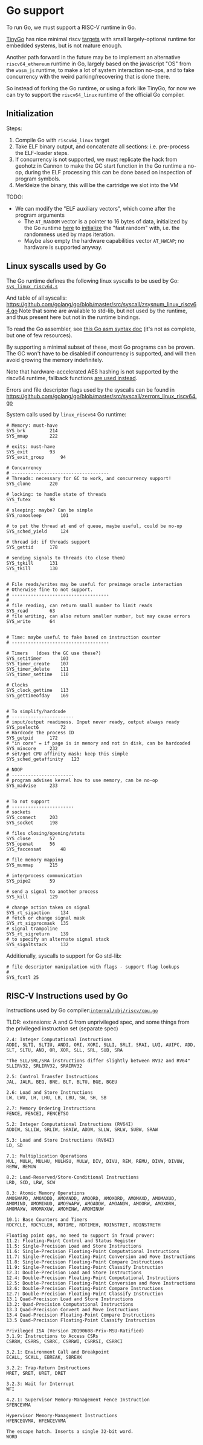 # Go support

To run Go, we must support a RISC-V runtime in Go.

[TinyGo](https://tinygo.org/) has nice minimal riscv [targets](https://github.com/tinygo-org/tinygo/blob/release/targets/riscv64.json) with small largely-optional runtime for embedded systems,
but is not mature enough.

Another path forward in the future may be to implement an alternative `riscv64_ethereum` runtime in Go,
largely based on the javascript "OS" from the `wasm_js` runtime, to make a lot of system interaction no-ops,
and to fake concurrency with the weird parking/recovering that is done there.

So instead of forking the Go runtime, or using a fork like TinyGo,
for now we can try to support the `riscv64_linux` runtime of the official Go compiler.


## Initialization

Steps:
1. Compile Go with `riscv64_linux` target
2. Take ELF binary output, and concatenate all sections: i.e. pre-process the ELF-loader steps.
3. If concurrency is not supported, we must replicate the hack from geohotz in Cannon to make the GC start function in the Go runtime a no-op, 
   during the ELF processing this can be done based on inspection of program symbols.
4. Merkleize the binary, this will be the cartridge we slot into the VM

TODO:
- We can modify the "ELF auxiliary vectors", which come after the program arguments
  - The `AT_RANDOM` vector is a pointer to 16 bytes of data, initialized by the Go runtime
    [here](https://github.com/golang/go/blob/db36eca33c389871b132ffb1a84fd534a349e8d8/src/runtime/os_linux.go#L284)
    to [initialize](https://github.com/golang/go/blob/0b323a3c1690050340fc8e39730a07bb01373f0a/src/runtime/proc.go#L867)
    the "fast random" with, i.e. the randomness used by maps iteration.
  - Maybe also empty the hardware capabilities vector `AT_HWCAP`; no hardware is supported anyway.

## Linux syscalls used by Go

The Go runtime defines the following linux syscalls to be used by Go:
[`sys_linux_riscv64.s`](https://github.com/golang/go/blob/master/src/runtime/sys_linux_riscv64.s)

And table of all syscalls:
https://github.com/golang/go/blob/master/src/syscall/zsysnum_linux_riscv64.go
Note that some are available to std-lib, but not used by the runtime, and thus present here but not in the runtime bindings.

To read the Go assembler, see [this Go asm syntax doc](https://go.dev/doc/asm) (it's not as complete, but one of few resources).

By supporting a minimal subset of these, most Go programs can be proven.
The GC won't have to be disabled if concurrency is supported, and will then avoid growing the memory indefinitely.

Note that hardware-accelerated AES hashing is not supported by the riscv64 runtime,
fallback functions [are used instead](https://github.com/golang/go/blob/0b323a3c1690050340fc8e39730a07bb01373f0a/src/runtime/asm_riscv64.s#L222). 

Errors and file descriptor flags used by the syscalls can be found in https://github.com/golang/go/blob/master/src/syscall/zerrors_linux_riscv64.go

System calls used by `linux_riscv64` Go runtime:

```text
# Memory: must-have
SYS_brk			214
SYS_mmap		222

# exits: must-have
SYS_exit		93
SYS_exit_group		94

# Concurrency
# ------------------------------------
# Threads: necessary for GC to work, and concurrency support!
SYS_clone		220

# locking: to handle state of threads
SYS_futex		98

# sleeping: maybe? Can be simple
SYS_nanosleep		101

# to put the thread at end of queue, maybe useful, could be no-op
SYS_sched_yield		124

# thread id: if threads support
SYS_gettid		178

# sending signals to threads (to close them)
SYS_tgkill		131
SYS_tkill		130


# File reads/writes may be useful for preimage oracle interaction
# Otherwise fine to not support.
# ------------------------------------
#
# file reading, can return small number to limit reads
SYS_read		63
# file writing, can also return smaller number, but may cause errors
SYS_write		64


# Time: maybe useful to fake based on instruction counter
# ------------------------------------

# Timers   (does the GC use these?)
SYS_setitimer		103
SYS_timer_create	107
SYS_timer_delete	111
SYS_timer_settime	110

# Clocks
SYS_clock_gettime	113
SYS_gettimeofday	169


# To simplify/hardcode
# -----------------------
# input/output readiness. Input never ready, output always ready
SYS_pselect6		72
# Hardcode the process ID
SYS_getpid		172
# "in core" = if page is in memory and not in disk, can be hardcoded
SYS_mincore		232
# set/get CPU affinity mask: keep this simple
SYS_sched_getaffinity	123

# NOOP
# -----------------------
# program advises kernel how to use memory, can be no-op
SYS_madvise		233


# To not support
# -----------------------
# sockets
SYS_connect		203
SYS_socket		198

# files closing/opening/stats
SYS_close		57
SYS_openat		56
SYS_faccessat		48

# file memory mapping
SYS_munmap		215

# interprocess communication
SYS_pipe2		59

# send a signal to another process
SYS_kill		129

# change action taken on signal
SYS_rt_sigaction	134
# fetch or change signal mask
SYS_rt_sigprocmask	135
# signal trampoline
SYS_rt_sigreturn	139
# to specify an alternate signal stack
SYS_sigaltstack		132

```

Additionally, syscalls to support for Go std-lib:

```text
# file descriptor manipulation with flags - support flag lookups
# 
SYS_fcntl 25
```


## RISC-V Instructions used by Go

Instructions used by Go compiler:[`internal/obj/riscv/cpu.go`](https://github.com/golang/go/blob/38cfb3be9d486833456276777155980d1ec0823e/src/cmd/internal/obj/riscv/cpu.go#L278)

TLDR: extensions: A and G from unprivileged spec,
and some things from the privileged instruction set (separate spec)

```text
2.4: Integer Computational Instructions
ADDI, SLTI, SLTIU, ANDI, ORI, XORI, SLLI, SRLI, SRAI, LUI, AUIPC, ADD, SLT, SLTU, AND, OR, XOR, SLL, SRL, SUB, SRA

"The SLL/SRL/SRA instructions differ slightly between RV32 and RV64"
SLLIRV32, SRLIRV32, SRAIRV32

2.5: Control Transfer Instructions
JAL, JALR, BEQ, BNE, BLT, BLTU, BGE, BGEU

2.6: Load and Store Instructions
LW, LWU, LH, LHU, LB, LBU, SW, SH, SB

2.7: Memory Ordering Instructions
FENCE, FENCEI, FENCETSO

5.2: Integer Computational Instructions (RV64I)
ADDIW, SLLIW, SRLIW, SRAIW, ADDW, SLLW, SRLW, SUBW, SRAW

5.3: Load and Store Instructions (RV64I)
LD, SD

7.1: Multiplication Operations
MUL, MULH, MULHU, MULHSU, MULW, DIV, DIVU, REM, REMU, DIVW, DIVUW, REMW, REMUW

8.2: Load-Reserved/Store-Conditional Instructions
LRD, SCD, LRW, SCW

8.3: Atomic Memory Operations
AMOSWAPD, AMOADDD, AMOANDD, AMOORD, AMOXORD, AMOMAXD, AMOMAXUD, AMOMIND, AMOMINUD, AMOSWAPW, AMOADDW, AMOANDW, AMOORW, AMOXORW, AMOMAXW, AMOMAXUW, AMOMINW, AMOMINUW

10.1: Base Counters and Timers
RDCYCLE, RDCYCLEH, RDTIME, RDTIMEH, RDINSTRET, RDINSTRETH

Floating point ops, no need to support in fraud prover:
11.2: Floating-Point Control and Status Register
11.5: Single-Precision Load and Store Instructions
11.6: Single-Precision Floating-Point Computational Instructions
11.7: Single-Precision Floating-Point Conversion and Move Instructions
11.8: Single-Precision Floating-Point Compare Instructions
11.9: Single-Precision Floating-Point Classify Instruction
12.3: Double-Precision Load and Store Instructions
12.4: Double-Precision Floating-Point Computational Instructions
12.5: Double-Precision Floating-Point Conversion and Move Instructions
12.6: Double-Precision Floating-Point Compare Instructions
12.7: Double-Precision Floating-Point Classify Instruction
13.1 Quad-Precision Load and Store Instructions
13.2: Quad-Precision Computational Instructions
13.3 Quad-Precision Convert and Move Instructions
13.4 Quad-Precision Floating-Point Compare Instructions
13.5 Quad-Precision Floating-Point Classify Instruction

Privileged ISA (Version 20190608-Priv-MSU-Ratified)
3.1.9: Instructions to Access CSRs
CSRRW, CSRRS, CSRRC, CSRRWI, CSRRSI, CSRRCI

3.2.1: Environment Call and Breakpoint
ECALL, SCALL, EBREAK, SBREAK

3.2.2: Trap-Return Instructions
MRET, SRET, URET, DRET

3.2.3: Wait for Interrupt
WFI

4.2.1: Supervisor Memory-Management Fence Instruction
SFENCEVMA

Hypervisor Memory-Management Instructions
HFENCEGVMA, HFENCEVVMA

The escape hatch. Inserts a single 32-bit word.
WORD
```
